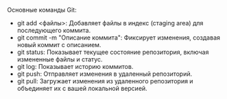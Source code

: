 Основные команды Git:

* git add <файлы>: Добавляет файлы в индекс (стaging area) для последующего коммита.
* git commit -m "Описание коммита": Фиксирует изменения, создавая новый коммит с описанием.
* git status: Показывает текущее состояние репозитория, включая измененные файлы и статус.
* git log: Показывает историю коммитов.
* git push: Отправляет изменения в удаленный репозиторий.
* git pull: Загружает изменения из удаленного репозитория и объединяет их с вашей локальной версией.
